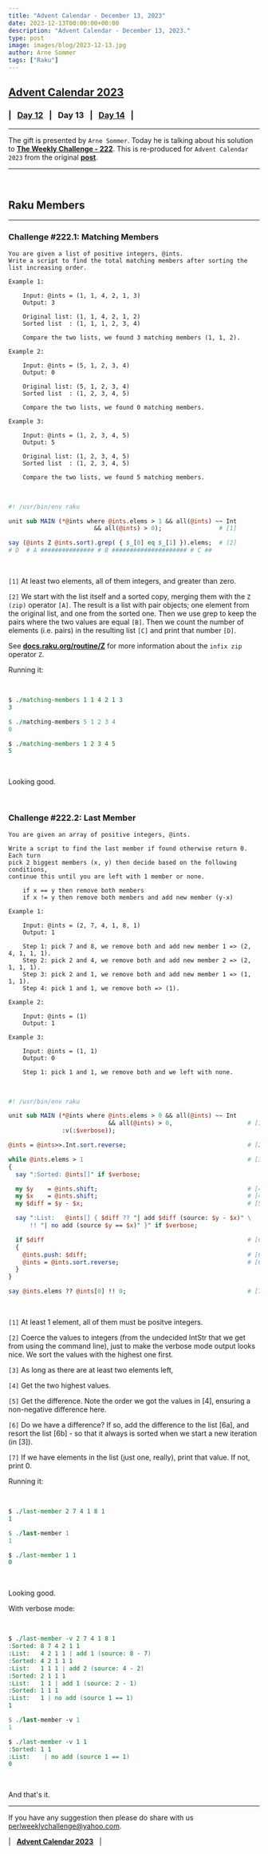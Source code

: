 ```yaml
---
title: "Advent Calendar - December 13, 2023"
date: 2023-12-13T00:00:00+00:00
description: "Advent Calendar - December 13, 2023."
type: post
image: images/blog/2023-12-13.jpg
author: Arne Sommer
tags: ["Raku"]
---
```


## [**Advent Calendar 2023**](/blog/advent-calendar-2023)
### | &nbsp; [**Day 12**](/blog/advent-calendar-2023-12-12) &nbsp; | &nbsp; **Day 13** &nbsp; | &nbsp; [**Day 14**](/blog/advent-calendar-2023-12-14) &nbsp; |
***

The gift is presented by `Arne Sommer`. Today he is talking about his solution to [**The Weekly Challenge - 222**](/blog/perl-weekly-challenge-222). This is re-produced for `Advent Calendar 2023` from the original [**post**](https://raku-musings.com/members.html).

***

<br>

## Raku Members
***

### Challenge #222.1: Matching Members

    You are given a list of positive integers, @ints.
    Write a script to find the total matching members after sorting the list increasing order.

    Example 1:

        Input: @ints = (1, 1, 4, 2, 1, 3)
        Output: 3

        Original list: (1, 1, 4, 2, 1, 2)
        Sorted list  : (1, 1, 1, 2, 3, 4)

        Compare the two lists, we found 3 matching members (1, 1, 2).

    Example 2:

        Input: @ints = (5, 1, 2, 3, 4)
        Output: 0

        Original list: (5, 1, 2, 3, 4)
        Sorted list  : (1, 2, 3, 4, 5)

        Compare the two lists, we found 0 matching members.

    Example 3:

        Input: @ints = (1, 2, 3, 4, 5)
        Output: 5

        Original list: (1, 2, 3, 4, 5)
        Sorted list  : (1, 2, 3, 4, 5)

        Compare the two lists, we found 5 matching members.

<br>

```perl
#! /usr/bin/env raku

unit sub MAIN (*@ints where @ints.elems > 1 && all(@ints) ~~ Int
                        && all(@ints) > 0);                # [1]

say (@ints Z @ints.sort).grep( { $_[0] eq $_[1] }).elems;  # [2]
# D  # A ############### # B ##################### # C ##
```

<br>

`[1]` At least two elements, all of them integers, and greater than zero.

`[2]` We start with the list itself and a sorted copy, merging them with the `Z (zip)` operator `[A]`. The result is a list with pair objects; one element from the original list, and one from the sorted one. Then we use grep to keep the pairs where the two values are equal `[B]`. Then we count the number of elements (i.e. pairs) in the resulting list `[C]` and print that number `[D]`.

See [**docs.raku.org/routine/Z**](https://docs.raku.org/routine/Z) for more information about the `infix zip` operator `Z`.

Running it:

<br>

```perl
$ ./matching-members 1 1 4 2 1 3
3

$ ./matching-members 5 1 2 3 4
0

$ ./matching-members 1 2 3 4 5
5
```

<br>

Looking good.

<br>

### Challenge #222.2: Last Member

    You are given an array of positive integers, @ints.

    Write a script to find the last member if found otherwise return 0. Each turn
    pick 2 biggest members (x, y) then decide based on the following conditions,
    continue this until you are left with 1 member or none.

        if x == y then remove both members
        if x != y then remove both members and add new member (y-x)

    Example 1:

        Input: @ints = (2, 7, 4, 1, 8, 1)
        Output: 1

        Step 1: pick 7 and 8, we remove both and add new member 1 => (2, 4, 1, 1, 1).
        Step 2: pick 2 and 4, we remove both and add new member 2 => (2, 1, 1, 1).
        Step 3: pick 2 and 1, we remove both and add new member 1 => (1, 1, 1).
        Step 4: pick 1 and 1, we remove both => (1).

    Example 2:

        Input: @ints = (1)
        Output: 1

    Example 3:

        Input: @ints = (1, 1)
        Output: 0

        Step 1: pick 1 and 1, we remove both and we left with none.

<br>

```perl
#! /usr/bin/env raku

unit sub MAIN (*@ints where @ints.elems > 0 && all(@ints) ~~ Int
                            && all(@ints) > 0,                     # [1]
               :v(:$verbose));

@ints = @ints>>.Int.sort.reverse;                                  # [2]

while @ints.elems > 1                                              # [3]
{
  say ":Sorted: @ints[]" if $verbose;

  my $y    = @ints.shift;                                          # [4]
  my $x    = @ints.shift;                                          # [4]
  my $diff = $y - $x;                                              # [5]

  say ":List:   @ints[] { $diff ?? "| add $diff (source: $y - $x)" \
      !! "| no add (source $y == $x)" }" if $verbose;

  if $diff                                                         # [6]
  {
    @ints.push: $diff;                                             # [6a]
    @ints = @ints.sort.reverse;                                    # [6b]
  }
}

say @ints.elems ?? @ints[0] !! 0;                                  # [7]
```

<br>

`[1]` At least 1 element, all of them must be positve integers.

`[2]` Coerce the values to integers (from the undecided IntStr that we get from using the command line), just to make the verbose mode output looks nice. We sort the values with the highest one first.

`[3]` As long as there are at least two elements left,

`[4]` Get the two highest values.

`[5]` Get the difference. Note the order we got the values in [4], ensuring a non-negative difference here.

`[6]` Do we have a difference? If so, add the difference to the list [6a], and resort the list [6b] - so that it always is sorted when we start a new iteration (in [3]).

`[7]` If we have elements in the list (just one, really), print that value. If not, print 0.

Running it:

<br>

```perl
$ ./last-member 2 7 4 1 8 1
1

$ ./last-member 1
1

$ ./last-member 1 1
0
```

<br>

 Looking good.

With verbose mode:

<br>

```perl
$ ./last-member -v 2 7 4 1 8 1
:Sorted: 8 7 4 2 1 1
:List:   4 2 1 1 | add 1 (source: 8 - 7)
:Sorted: 4 2 1 1 1
:List:   1 1 1 | add 2 (source: 4 - 2)
:Sorted: 2 1 1 1
:List:   1 1 | add 1 (source: 2 - 1)
:Sorted: 1 1 1
:List:   1 | no add (source 1 == 1)
1

$ ./last-member -v 1
1

$ ./last-member -v 1 1
:Sorted: 1 1
:List:    | no add (source 1 == 1)
0
```

<br>

And that's it.

***

If you have any suggestion then please do share with us <perlweeklychallenge@yahoo.com>.

| &nbsp; [**Advent Calendar 2023**](/blog/advent-calendar-2023) &nbsp; |
